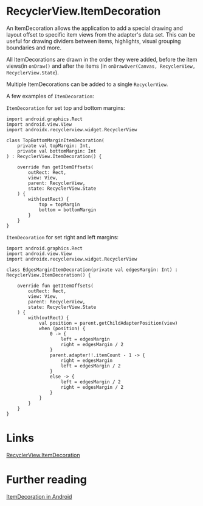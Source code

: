 # RecyclerView.ItemDecoration
An ItemDecoration allows the application to add a special drawing and layout offset to specific item views from the adapter's data set. This can be useful for drawing dividers between items, highlights, visual grouping boundaries and more.

All ItemDecorations are drawn in the order they were added, before the item views(in `onDraw()` and after the items (in `onDrawOver(Canvas, RecyclerView, RecyclerView.State`).

Multiple ItemDecorations can be added to a single `RecyclerView`. 

A few examples of `ItemDecoration`:

`ItemDecoration` for set top and bottom margins:

```
import android.graphics.Rect
import android.view.View
import androidx.recyclerview.widget.RecyclerView

class TopBottomMarginItemDecoration(
    private val topMargin: Int,
    private val bottomMargin: Int
) : RecyclerView.ItemDecoration() {

    override fun getItemOffsets(
        outRect: Rect,
        view: View,
        parent: RecyclerView,
        state: RecyclerView.State
    ) {
        with(outRect) {
            top = topMargin
            bottom = bottomMargin
        }
    }
}
```

`ItemDecoration` for set right and left margins:

```
import android.graphics.Rect
import android.view.View
import androidx.recyclerview.widget.RecyclerView

class EdgesMarginItemDecoration(private val edgesMargin: Int) : RecyclerView.ItemDecoration() {

    override fun getItemOffsets(
        outRect: Rect,
        view: View,
        parent: RecyclerView,
        state: RecyclerView.State
    ) {
        with(outRect) {
            val position = parent.getChildAdapterPosition(view)
            when (position) {
                0 -> {
                    left = edgesMargin
                    right = edgesMargin / 2
                }
                parent.adapter!!.itemCount - 1 -> {
                    right = edgesMargin
                    left = edgesMargin / 2
                }
                else -> {
                    left = edgesMargin / 2
                    right = edgesMargin / 2
                }
            }
        }
    }
}
```

# Links
[RecyclerView.ItemDecoration](https://developer.android.com/reference/androidx/recyclerview/widget/RecyclerView.ItemDecoration)

# Further reading
[ItemDecoration in Android](https://proandroiddev.com/itemdecoration-in-android-e18a0692d848)